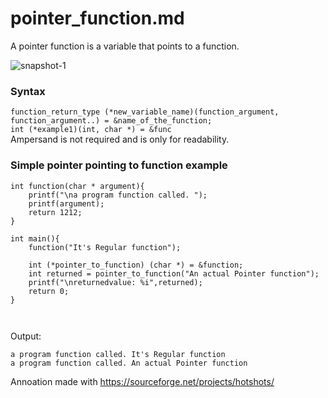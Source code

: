 # pointer_function.md

A pointer function is a variable that points to a function.

![snapshot-1](https://user-images.githubusercontent.com/21064622/136799684-267cbc4c-3053-43b1-a6e0-303ffa831e54.png)



### Syntax
`function_return_type (*new_variable_name)(function_argument, function_argument..) = &name_of_the_function;`  
`int (*example1)(int, char *) = &func`  
Ampersand is not required and is only for readability.

### Simple pointer pointing to function example

```
int function(char * argument){
	printf("\na program function called. ");
	printf(argument);
	return 1212;
}

int main(){
	function("It's Regular function");
	
	int (*pointer_to_function) (char *) = &function;
	int returned = pointer_to_function("An actual Pointer function");
	printf("\nreturnedvalue: %i",returned);
	return 0;
}



```

Output:
```
a program function called. It's Regular function
a program function called. An actual Pointer function
```

Annoation made with https://sourceforge.net/projects/hotshots/
